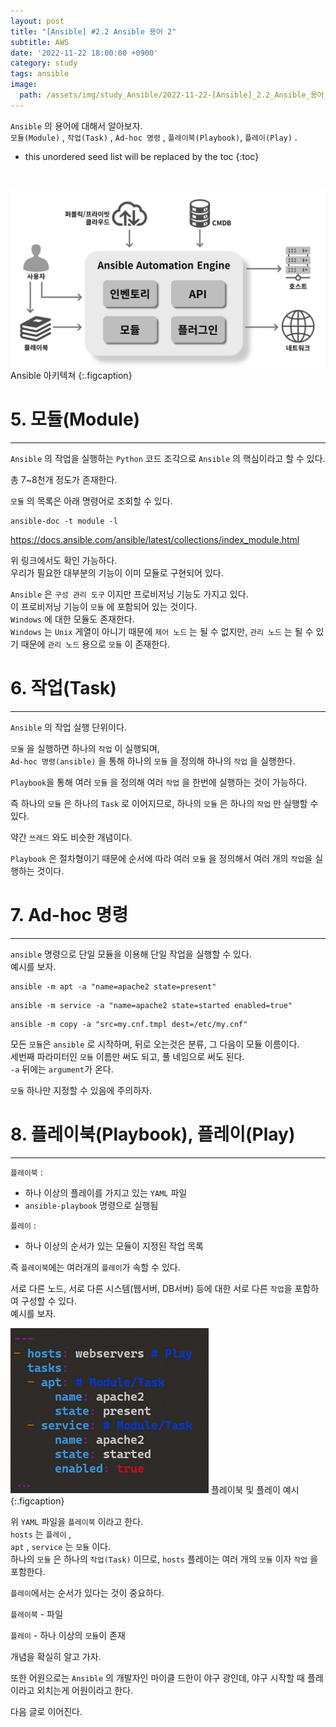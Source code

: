 ```yaml
---
layout: post
title: "[Ansible] #2.2 Ansible 용어 2"
subtitle: AWS
date: '2022-11-22 18:00:00 +0900'
category: study
tags: ansible
image:
  path: /assets/img/study_Ansible/2022-11-22-[Ansible]_2.2_Ansible_용어_2/logo.png
---
```


`Ansible` 의 용어에 대해서 알아보자.<br>
`모듈(Module)` , `작업(Task)` , `Ad-hoc 명령` , `플레이북(Playbook)`, `플레이(Play)` .

<!--more-->

* this unordered seed list will be replaced by the toc
{:toc}

<br>

![1](/assets/img/study_Ansible/2022-11-22-[Ansible]_2.1_Ansible_개요/1.png)
Ansible 아키텍쳐
{:.figcaption}

# 5. 모듈(Module)
---

`Ansible` 의 작업을 실행하는 `Python` 코드 조각으로 `Ansible` 의 핵심이라고 할 수 있다.

총 7~8천개 정도가 존재한다.

`모듈` 의 목록은 아래 명령어로 조회할 수 있다.

```Shell
ansible-doc -t module -l
```

https://docs.ansible.com/ansible/latest/collections/index_module.html

위 링크에서도 확인 가능하다.<br>
우리가 필요한 대부분의 기능이 이미 모듈로 구현되어 있다.

`Ansible` 은 `구성 관리 도구` 이지만 프로비저닝 기능도 가지고 있다.<br>
이 프로비저닝 기능이 `모듈` 에 포함되어 있는 것이다.<br>
`Windows` 에 대한 모듈도 존재한다.<br>
`Windows` 는 `Unix` 게열이 아니기 때문에 `제어 노드` 는 될 수 없지만, `관리 노드` 는 될 수 있기 때문에 `관리 노드` 용으로 `모듈` 이 존재한다.

# 6. 작업(Task)
---

`Ansible` 의 작업 실행 단위이다.

`모듈` 을 실행하면 하나의 `작업` 이 실행되며,<br>
`Ad-hoc 명령(ansible)` 을 통해 하나의 `모듈` 을 정의해 하나의 `작업` 을 실행한다.

`Playbook`을 통해 여러 `모듈` 을 정의해 여러 `작업` 을 한번에 실행하는 것이 가능하다.

즉 하나의 `모듈` 은 하나의 `Task` 로 이어지므로, 하나의 `모듈` 은 하나의 `작업` 만 실행할 수 있다.

약간 `쓰레드` 와도 비슷한 개념이다.

`Playbook` 은 절차형이기 때문에 순서에 따라 여러 `모듈` 을 정의해서 여러 개의 `작업`을 실행하는 것이다.

# 7. Ad-hoc 명령
---

`ansible` 명령으로 단일 모듈을 이용해 단일 작업을 실행할 수 있다.<br>
예시를 보자.<br>

```shell
ansible -m apt -a "name=apache2 state=present"
```
```shell
ansible -m service -a "name=apache2 state=started enabled=true"
```
```shell
ansible -m copy -a "src=my.cnf.tmpl dest=/etc/my.cnf"
```

모든 `모듈`은 `ansible` 로 시작하며, 뒤로 오는것은 분류, 그 다음이 모듈 이름이다.<br>
세번째 파라미터인 `모듈` 이름만 써도 되고, 풀 네임으로 써도 된다.<br>
`-a` 뒤에는 `argument`가 온다.

`모듈` 하나만 지정할 수 있음에 주의하자.

# 8. 플레이북(Playbook), 플레이(Play)
---

`플레이북` :
* 하나 이상의 플레이를 가지고 있는 `YAML` 파일
* `ansible-playbook` 명령으로 실행됨

`플레이` : 
* 하나 이상의 순서가 있는 모듈이 지정된 작업 목록

즉 `플레이북`에는 여러개의 `플레이`가 속할 수 있다.

서로 다른 노드, 서로 다른 시스템(웹서버, DB서버) 등에 대한 서로 다른 `작업`을 포함하여 구성할 수 있다.<br>
예시를 보자.<br>

![1](/assets/img/study_Ansible/2022-11-22-[Ansible]_2.2_Ansible_용어_2/1.png)
플레이북 및 플레이 예시
{:.figcaption}

위 `YAML` 파일을 `플레이북` 이라고 한다.<br>
`hosts` 는 `플레이` ,<br>
`apt` , `service` 는 `모듈` 이다.<br>
하나의 `모듈` 은 하나의 `작업(Task)` 이므로, `hosts` 플레이는 여러 개의 `모듈` 이자 `작업` 을 포함한다.

`플레이`에서는 순서가 있다는 것이 중요하다.

`플레이북` - 파일

`플레이` - 하나 이상의 `모듈`이 존재

개념을 확실히 알고 가자.

또한 어원으로는 `Ansible` 의 개발자인 마이클 드한이 야구 광인데, 야구 시작할 때 플레이라고 외치는게 어원이라고 한다.

다음 글로 이어진다.